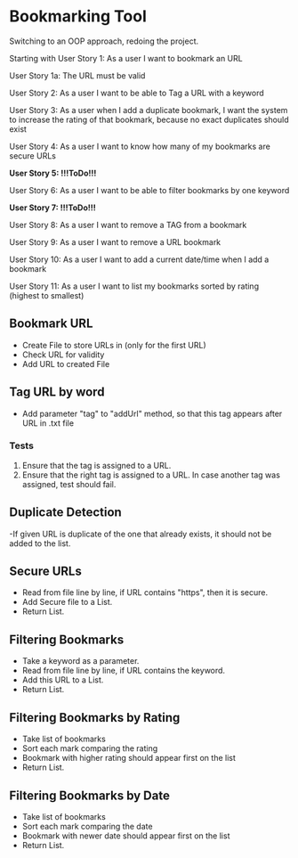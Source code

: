 # Bookmarking Tool
Switching to an OOP approach, redoing the project.

Starting with User Story 1: As a user I want to bookmark an URL

User Story 1a: The URL must be valid

User Story 2: As a user I want to be able to Tag a URL with a keyword

User Story 3: As a user when I add a duplicate bookmark, I want the system to increase the rating of that bookmark, because no exact duplicates should exist

User Story 4: As a user I want to know how many of my bookmarks are secure URLs

**User Story 5: !!!ToDo!!!**

User Story 6: As a user I want to be able to filter bookmarks by one keyword

**User Story 7: !!!ToDo!!!**

User Story 8: As a user I want to remove a TAG from a bookmark

User Story 9: As a user I want to remove a URL bookmark

User Story 10: As a user I want to add a current date/time when I add a bookmark

User Story 11: As a user I want to list my bookmarks sorted by rating (highest to smallest)


## Bookmark URL

- Create File to store URLs in (only for the first URL)
- Check URL for validity
- Add  URL to created File


## Tag URL by word

- Add parameter "tag" to "addUrl" method, so that this tag appears after URL in .txt file
  
### Tests
1. Ensure that the tag is assigned to a URL.
2. Ensure that the right tag is assigned to a URL. In case another tag was assigned, test should fail.

## Duplicate Detection
-If given URL is duplicate of the one that already exists, it should not be added to the list.


## Secure URLs
- Read from file line by line, if URL contains "https", then it is secure.
- Add Secure file to a List.
- Return List.

## Filtering Bookmarks
- Take a keyword as a parameter.
- Read from file line by line, if URL contains the keyword.
- Add this URL to a List.
- Return List.

## Filtering Bookmarks by Rating
- Take list of bookmarks
- Sort each mark comparing the rating
- Bookmark with higher rating should appear first on the list
- Return List.

## Filtering Bookmarks by Date
- Take list of bookmarks
- Sort each mark comparing the date
- Bookmark with newer date should appear first on the list
- Return List.
